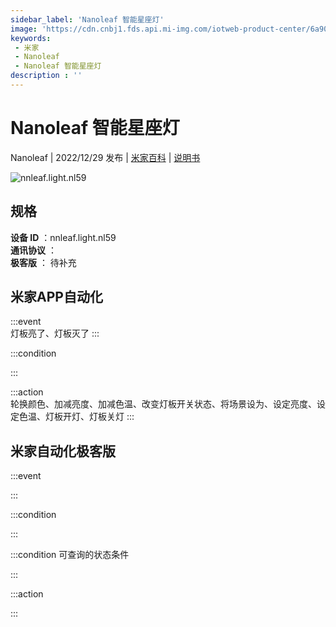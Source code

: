 ```yaml
---
sidebar_label: 'Nanoleaf 智能星座灯'
image: 'https://cdn.cnbj1.fds.api.mi-img.com/iotweb-product-center/6a905986094fa34adf1cc0018f1f0305_1645408325575.png?GalaxyAccessKeyId=AKVGLQWBOVIRQ3XLEW&Expires=9223372036854775807&Signature=TbrdOAPNkc0D6RpSOKUXIL1W6aw='
keywords: 
 - 米家
 - Nanoleaf
 - Nanoleaf 智能星座灯
description : ''
---
```

# Nanoleaf 智能星座灯

Nanoleaf | 2022/12/29 发布 | [米家百科](https://home.mi.com/webapp/content/baike/product/index.html?model=nnleaf.light.nl59) | [说明书](https://home.mi.com/views/introduction.html?model=nnleaf.light.nl59&region=cn)

![nnleaf.light.nl59](https://cdn.cnbj1.fds.api.mi-img.com/iotweb-product-center/6a905986094fa34adf1cc0018f1f0305_1645408325575.png?GalaxyAccessKeyId=AKVGLQWBOVIRQ3XLEW&Expires=9223372036854775807&Signature=TbrdOAPNkc0D6RpSOKUXIL1W6aw=)

## 规格  
> 
**设备 ID** ：nnleaf.light.nl59  
**通讯协议** ：  
**极客版**  ： 待补充 


## 米家APP自动化  

:::event  
灯板亮了、灯板灭了
:::

:::condition  

:::

:::action   
轮换颜色、加减亮度、加减色温、改变灯板开关状态、将场景设为、设定亮度、设定色温、灯板开灯、灯板关灯
:::

## 米家自动化极客版  

:::event  

:::

:::condition  

:::

:::condition 可查询的状态条件  

:::

:::action  

:::

        

